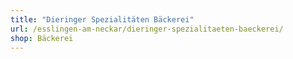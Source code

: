 ```yaml
---
title: "Dieringer Spezialitäten Bäckerei"
url: /esslingen-am-neckar/dieringer-spezialitaeten-baeckerei/
shop: Bäckerei
---
```

